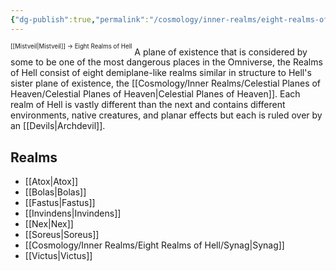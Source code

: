```yaml
---
{"dg-publish":true,"permalink":"/cosmology/inner-realms/eight-realms-of-hell/eight-realms-of-hell/"}
---
```


<sup><sup>[[Mistveil\|Mistveil]] → Eight Realms of Hell</sup></sup> 
A plane of existence that is considered by some to be one of the most dangerous places in the Omniverse, the Realms of Hell consist of eight demiplane-like realms similar in structure to Hell's sister plane of existence, the [[Cosmology/Inner Realms/Celestial Planes of Heaven/Celestial Planes of Heaven\|Celestial Planes of Heaven]]. Each realm of Hell is vastly different than the next and contains different environments, native creatures, and planar effects but each is ruled over by an [[Devils\|Archdevil]].

## Realms
- [[Atox\|Atox]]
- [[Bolas\|Bolas]]
- [[Fastus\|Fastus]]
- [[Invindens\|Invindens]]
- [[Nex\|Nex]]
- [[Soreus\|Soreus]]
- [[Cosmology/Inner Realms/Eight Realms of Hell/Synag\|Synag]]
- [[Victus\|Victus]]